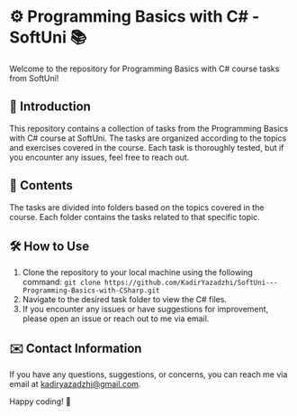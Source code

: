 # ⚙️ Programming Basics with C# - SoftUni  📚

Welcome to the repository for Programming Basics with C# course tasks from SoftUni!

## 📖 Introduction
This repository contains a collection of tasks from the Programming Basics with C# course at SoftUni. The tasks are organized according to the topics and exercises covered in the course. Each task is thoroughly tested, but if you encounter any issues, feel free to reach out.

## 📂 Contents
The tasks are divided into folders based on the topics covered in the course. Each folder contains the tasks related to that specific topic.

## 🛠️ How to Use
1. Clone the repository to your local machine using the following command:
`git clone https://github.com/KadirYazadzhi/SoftUni---Programming-Basics-with-CSharp.git`
2. Navigate to the desired task folder to view the C# files.
3. If you encounter any issues or have suggestions for improvement, please open an issue or reach out to me via email.

## ✉️ Contact Information
If you have any questions, suggestions, or concerns, you can reach me via email at kadiryazadzhi@gmail.com.

Happy coding! 🎉
